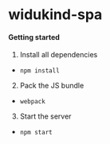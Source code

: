 # widukind-spa

#### Getting started

1. Install all dependencies
  * `npm install`
2. Pack the JS bundle
  * `webpack`
3. Start the server
  * `npm start`
